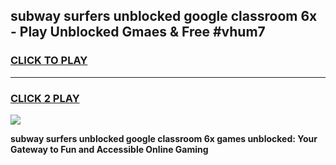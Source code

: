 
## subway surfers unblocked google classroom 6x - Play Unblocked Gmaes & Free #vhum7
<h3>
<a href="https://news.freeplayer.one?title=subway_surfers_unblocked_google_classroom_6x&ref=24F">CLICK TO PLAY</a></h3>
<hr>

<h3>
<a href="https://news.freeplayer.one?title=subway_surfers_unblocked_google_classroom_6x&ref=24F">CLICK 2 PLAY</a>
  
</h3>

<a href="https://news.freeplayer.one?title=subway_surfers_unblocked_google_classroom_6x&ref=24F/"><img src="https://clearcache.store/games.png"></a>


**subway surfers unblocked google classroom 6x games unblocked: Your Gateway to Fun and Accessible Online Gaming**

